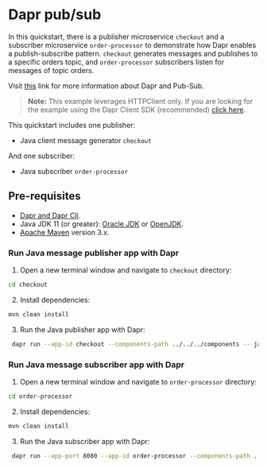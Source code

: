 # Dapr pub/sub

In this quickstart, there is a publisher microservice `checkout` and a subscriber microservice `order-processor` to demonstrate how Dapr enables a publish-subscribe pattern. `checkout` generates messages and publishes to a specific orders topic, and `order-processor` subscribers listen for messages of topic orders.

Visit [this](https://docs.dapr.io/developing-applications/building-blocks/pubsub/) link for more information about Dapr and Pub-Sub.

> **Note:** This example leverages HTTPClient only.  If you are looking for the example using the Dapr Client SDK (recommended) [click here](../sdk).

This quickstart includes one publisher:

- Java client message generator `checkout`

And one subscriber:

- Java subscriber `order-processor`

## Pre-requisites

* [Dapr and Dapr Cli](https://docs.dapr.io/getting-started/install-dapr/).
* Java JDK 11 (or greater): [Oracle JDK](https://www.oracle.com/technetwork/java/javase/downloads/index.html#JDK11) or [OpenJDK](https://jdk.java.net/11/).
* [Apache Maven](https://maven.apache.org/install.html) version 3.x.

### Run Java message publisher app with Dapr

1. Open a new terminal window and navigate to `checkout` directory:

```bash
cd checkout
```

2. Install dependencies:

```bash
mvn clean install
```

3. Run the Java publisher app with Dapr:

```bash
 dapr run --app-id checkout --components-path ../../../components -- java -jar target/CheckoutService-0.0.1-SNAPSHOT.jar
```

### Run Java message subscriber app with Dapr

1. Open a new terminal window and navigate to `order-processor` directory:

```bash
cd order-processor
```

2. Install dependencies:

```bash
mvn clean install
```

3. Run the Java subscriber app with Dapr:

```bash
 dapr run --app-port 8080 --app-id order-processor --components-path ../../../components -- java -jar target/OrderProcessingService-0.0.1-SNAPSHOT.jar
```
